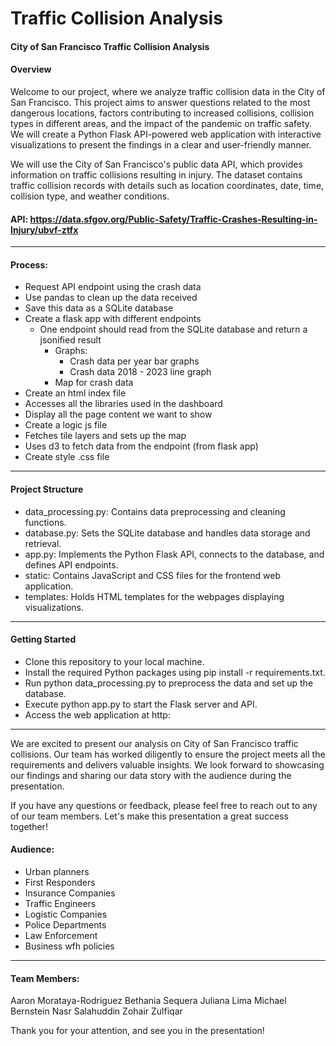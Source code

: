 # Traffic Collision Analysis
#### City of San Francisco Traffic Collision Analysis

#### Overview
Welcome to our project, where we analyze traffic collision data in the City of San Francisco. This project aims to answer questions related to the most dangerous locations, factors contributing to increased collisions, collision types in different areas, and the impact of the pandemic on traffic safety. We will create a Python Flask API-powered web application with interactive visualizations to present the findings in a clear and user-friendly manner.

We will use the City of San Francisco's public data API, which provides information on traffic collisions resulting in injury. The dataset contains traffic collision records with details such as location coordinates, date, time, collision type, and weather conditions.

#### API: https://data.sfgov.org/Public-Safety/Traffic-Crashes-Resulting-in-Injury/ubvf-ztfx 

--------------
#### Process:
 - Request API endpoint using the crash data
 - Use pandas to clean up the data received
 - Save this data as a SQLite database
 - Create a flask app with different endpoints
     - One endpoint should read from the SQLite database and return a jsonified result
         - Graphs:
             - Crash data per year bar graphs
             - Crash data 2018 - 2023 line graph
         - Map for crash data
 - Create an html index file
 - Accesses all the libraries used in the dashboard
 - Display all the page content we want to show
 - Create a logic js file
 - Fetches tile layers and sets up the map
 - Uses d3 to fetch data from the endpoint (from flask app)
 - Create style .css file
   
--------------
#### Project Structure
- data_processing.py: Contains data preprocessing and cleaning functions.
- database.py: Sets the SQLite database and handles data storage and retrieval.
- app.py: Implements the Python Flask API, connects to the database, and defines API endpoints.
- static: Contains JavaScript and CSS files for the frontend web application.
- templates: Holds HTML templates for the webpages displaying visualizations.
  
--------------
#### Getting Started
- Clone this repository to your local machine.
- Install the required Python packages using pip install -r requirements.txt.
- Run python data_processing.py to preprocess the data and set up the database.
- Execute python app.py to start the Flask server and API.
- Access the web application at http:

--------------
We are excited to present our analysis on City of San Francisco traffic collisions. Our team has worked diligently to ensure the project meets all the requirements and delivers valuable insights. We look forward to showcasing our findings and sharing our data story with the audience during the presentation.

If you have any questions or feedback, please feel free to reach out to any of our team members. Let's make this presentation a great success together!

#### Audience:
 - Urban planners
 - First Responders
 - Insurance Companies
 - Traffic Engineers
 - Logistic Companies
 - Police Departments
 - Law Enforcement
 - Business wfh policies

---------------
#### Team Members:
Aaron Morataya-Rodriguez
Bethania Sequera
Juliana Lima 
Michael Bernstein
Nasr Salahuddin
Zohair Zulfiqar

Thank you for your attention, and see you in the presentation!
